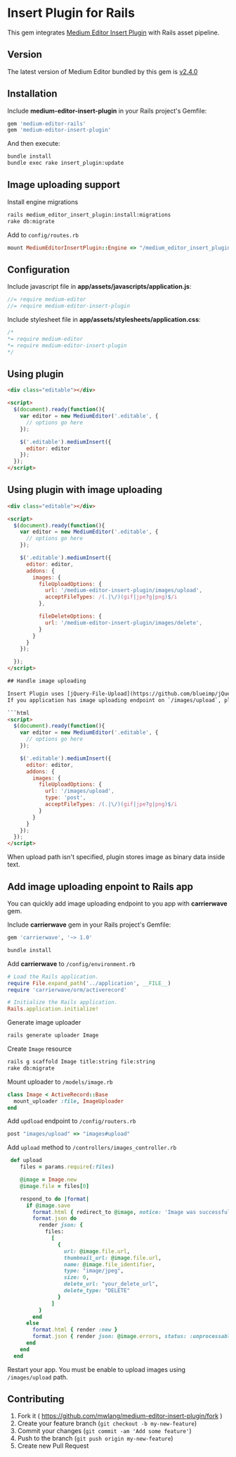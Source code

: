 # Insert Plugin for Rails

This gem integrates [Medium Editor Insert Plugin](https://github.com/orthes/medium-editor-insert-plugin) with Rails asset pipeline.

## Version

The latest version of Medium Editor bundled by this gem is [v2.4.0](https://github.com/orthes/medium-editor-insert-plugin/releases)

## Installation

Include **medium-editor-insert-plugin** in your Rails project's Gemfile:

```ruby
gem 'medium-editor-rails'
gem 'medium-editor-insert-plugin'
```

And then execute:

```bash
bundle install
bundle exec rake insert_plugin:update
```

## Image uploading support

Install engine migrations

```bash
rails medium_editor_insert_plugin:install:migrations
rake db:migrate
```

Add to `config/routes.rb`
```ruby
mount MediumEditorInsertPlugin::Engine => "/medium_editor_insert_plugin"
```

## Configuration

Include javascript file in **app/assets/javascripts/application.js**:

```javascript
//= require medium-editor
//= require medium-editor-insert-plugin
```

Include stylesheet file in **app/assets/stylesheets/application.css**:

```css
/*
*= require medium-editor
*= require medium-editor-insert-plugin
*/
```

## Using plugin

```html
<div class="editable"></div>

<script>
  $(document).ready(function(){
    var editor = new MediumEditor('.editable', {
      // options go here
    });

    $('.editable').mediumInsert({
      editor: editor
    });
  });
</script>
```

## Using plugin with image uploading

```html
<div class="editable"></div>

<script>
  $(document).ready(function(){
    var editor = new MediumEditor('.editable', {
      // options go here
    });

    $('.editable').mediumInsert({
      editor: editor,
      addons: {
        images: {
          fileUploadOptions: {
            url: '/medium-editor-insert-plugin/images/upload',
            acceptFileTypes: /(.|\/)(gif|jpe?g|png)$/i
          },

          fileDeleteOptions: {
            url: '/medium-editor-insert-plugin/images/delete',
          }
        }
      }
    });

  });
</script>

## Handle image uploading

Insert Plugin uses [jQuery-File-Upload](https://github.com/blueimp/jQuery-File-Upload/wiki/Options) for uploading images.
If you application has image uploading endpoint on `/images/upload`, plugin configuration may look like:

```html
<script>
  $(document).ready(function(){
    var editor = new MediumEditor('.editable', {
      // options go here
    });

    $('.editable').mediumInsert({
      editor: editor,
      addons: {
        images: {
          fileUploadOptions: {
            url: '/images/upload',
            type: 'post',
            acceptFileTypes: /(.|\/)(gif|jpe?g|png)$/i
          }
        }
      }
    });
  });
</script>
```
When upload path isn't specified, plugin stores image as binary data inside text.

## Add image uploading enpoint to Rails app

You can quickly add image uploading endpoint to you app with **carrierwave** gem.

Include **carrierwave** gem in your Rails project's Gemfile:

```ruby
gem 'carrierwave', '~> 1.0'
```
```bash
bundle install
```

Add **carrierwave** to `/config/environment.rb`
```ruby
# Load the Rails application.
require File.expand_path('../application', __FILE__)
require 'carrierwave/orm/activerecord'

# Initialize the Rails application.
Rails.application.initialize!
```

Generate image uploader
```bash
rails generate uploader Image
```

Create `Image` resource
```bash
rails g scaffold Image title:string file:string
rake db:migrate
```

Mount uploader to `/models/image.rb`
```ruby
class Image < ActiveRecord::Base
  mount_uploader :file, ImageUploader
end
```

Add `updload` endpoint to `/config/routers.rb`
```ruby
post "images/upload" => "images#upload"
```

Add `upload` method to `/controllers/images_controller.rb`
```ruby
 def upload
    files = params.require(:files)

    @image = Image.new
    @image.file = files[0]

    respond_to do |format|
      if @image.save
        format.html { redirect_to @image, notice: 'Image was successfully created.' }
        format.json do
          render json: {
            files:
              [
                {
                  url: @image.file.url,
                  thumbnail_url: @image.file.url,
                  name: @image.file_identifier,
                  type: "image/jpeg",
                  size: 0,
                  delete_url: "your_delete_url",
                  delete_type: "DELETE"
                }
              ]
          }
        end
      else
        format.html { render :new }
        format.json { render json: @image.errors, status: :unprocessable_entity }
      end
    end
  end
```

Restart your app. You must be enable to upload images using `/images/upload` path.

## Contributing

1. Fork it ( https://github.com/mwlang/medium-editor-insert-plugin/fork )
2. Create your feature branch (`git checkout -b my-new-feature`)
3. Commit your changes (`git commit -am 'Add some feature'`)
4. Push to the branch (`git push origin my-new-feature`)
5. Create new Pull Request
